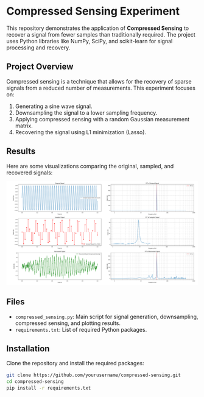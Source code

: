 # Compressed Sensing Experiment

This repository demonstrates the application of **Compressed Sensing** to recover a signal from fewer samples than traditionally required. The project uses Python libraries like NumPy, SciPy, and scikit-learn for signal processing and recovery.

## Project Overview

Compressed sensing is a technique that allows for the recovery of sparse signals from a reduced number of measurements. This experiment focuses on:
1. Generating a sine wave signal.
2. Downsampling the signal to a lower sampling frequency.
3. Applying compressed sensing with a random Gaussian measurement matrix.
4. Recovering the signal using L1 minimization (Lasso).

## Results

Here are some visualizations comparing the original, sampled, and recovered signals:

![](media/output.png)

## Files

- `compressed_sensing.py`: Main script for signal generation, downsampling, compressed sensing, and plotting results.
- `requirements.txt`: List of required Python packages.

## Installation

Clone the repository and install the required packages:

```bash
git clone https://github.com/yourusername/compressed-sensing.git
cd compressed-sensing
pip install -r requirements.txt
